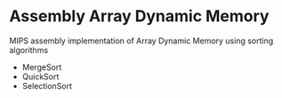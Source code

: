 Assembly Array Dynamic Memory
=============

MIPS assembly implementation of Array Dynamic Memory using sorting algorithms
- MergeSort
- QuickSort
- SelectionSort
